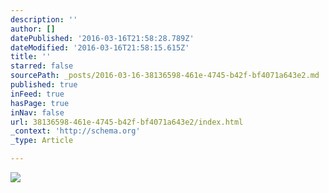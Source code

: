 ```yaml
---
description: ''
author: []
datePublished: '2016-03-16T21:58:28.789Z'
dateModified: '2016-03-16T21:58:15.615Z'
title: ''
starred: false
sourcePath: _posts/2016-03-16-38136598-461e-4745-b42f-bf4071a643e2.md
published: true
inFeed: true
hasPage: true
inNav: false
url: 38136598-461e-4745-b42f-bf4071a643e2/index.html
_context: 'http://schema.org'
_type: Article

---
```

![](https://the-grid-user-content.s3-us-west-2.amazonaws.com/e70fd5d0-7632-4445-83c0-63a1c22a5b2f.png)